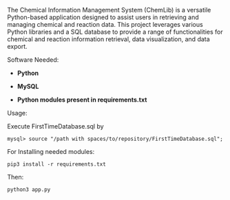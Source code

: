 The Chemical Information Management System (ChemLib) is a versatile Python-based application designed to assist users in retrieving and managing chemical and reaction data. This project leverages various Python libraries and a SQL database to provide a range of functionalities for chemical and reaction information retrieval, data visualization, and data export.

Software Needed:

- **Python**

- **MySQL**

- **Python modules present in requirements.txt**

Usage:


Execute FirstTimeDatabase.sql by

`mysql> source "/path with spaces/to/repository/FirstTimeDatabase.sql";`

For Installing needed modules:

`pip3 install -r requirements.txt`

Then:

`python3 app.py`
